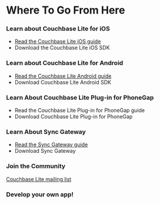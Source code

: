 # Where To Go From Here


### Learn about Couchbase Lite for iOS
* [Read the Couchbase Lite iOS guide](/couchbase-lite/cbl-ios)
* Download the Couchbase Lite iOS SDK


### Learn about Couchbase Lite for Android
* [Read the Couchbase Lite Android guide](/couchbase-lite/cbl-android)
* Download Couchbase Lite Android SDK

### Learn About Couchbase Lite Plug-in for PhoneGap
* Read the Couchbase Lite Plug-in for PhoneGap guide
* Download Couchbase Lite Plug-in for PhoneGap

### Learn About Sync Gateway

* [Read the Sync Gateway guide](sync-gateway)
* Download Sync Gateway 


### Join the Community
[Couchbase Lite mailing list](https://groups.google.com/forum/#!forum/mobile-couchbase)


### Develop your own app!
    
